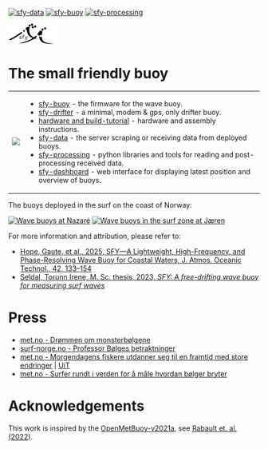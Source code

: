[![sfy-data](https://github.com/gauteh/sfy/actions/workflows/sfy-data.yml/badge.svg)](https://github.com/gauteh/sfy/actions/workflows/sfy-data.yml)
[![sfy-buoy](https://github.com/gauteh/sfy/actions/workflows/sfy-buoy.yml/badge.svg)](https://github.com/gauteh/sfy/actions/workflows/sfy-buoy.yml)
[![sfy-processing](https://github.com/gauteh/sfy/actions/workflows/sfy-processing.yml/badge.svg)](https://github.com/gauteh/sfy/actions/workflows/sfy-processing.yml)

<img src="doc/logo/logo1.png" width="100px" />

# The small friendly buoy
<table>
    <tr>
        <td>
            <img src="https://arxiv.org/html/2401.02286v1/extracted/5326289/Fig01.png" />
        </td>
        <td>

* [sfy-buoy](sfy-buoy/) - the firmware for the wave buoy.
* [sfy-drifter](sfy-drifter/) - a minimal, modem & gps, only drifter buoy.
* [hardware and build-tutorial](hardware/Hardware.md) - hardware and assembly instructions.
* [sfy-data](sfy-data/) - the server scraping or receiving data from deployed
    buoys.
* [sfy-processing](sfy-processing/) - python libraries and tools for reading and post-processing received data.
* [sfy-dashboard](sfy-dashboard/) - web interface for displaying latest position
    and overview of buoys.
        </td>
    </tr>

</table>

The buoys deployed in the surf on the coast of Norway:

[![Wave buoys at Nazaré](http://img.youtube.com/vi/RUizael0OJ4/0.jpg)](https://www.youtube.com/watch?v=RUizael0OJ4 "Wave buoys at Nazaré")
[![Wave buoys in the surf zone at Jæren](http://img.youtube.com/vi/qK1Di7pjYFI/0.jpg)](http://www.youtube.com/watch?v=qK1Di7pjYFI "Wave buoys in the surf zone at Jæren")

For more information and attribution, please refer to:
* [Hope, Gaute, et al., 2025, SFY—A Lightweight, High-Frequency, and Phase-Resolving Wave Buoy for Coastal Waters,  J. Atmos. Oceanic Technol., 42, 133–154](https://journals.ametsoc.org/view/journals/atot/42/2/JTECH-D-23-0170.1.xml)
* [Seldal, Torunn Irene, M. Sc. thesis, 2023, _SFY: A free-drifting wave buoy for measuring surf waves_](https://bora.uib.no/bora-xmlui/handle/11250/3072146)

# Press

* [met.no - Drømmen om monsterbølgene](https://www.met.no/nyhetsarkiv/drommen-om-monsterbolgene)
* [surf-norge.no - Professor Bølges betraktninger](https://surf-norge.no/intervju/professor_bolge/)
* [met.no - Morgendagens fiskere utdanner seg til en framtid med store endringer](https://www.met.no/nyhetsarkiv/morgendagens-fiskere-utdanner-seg-til-en-framtid-med-store-endringer) | [UiT](https://uit.no/nyheter/artikkel?p_document_id=847731)
* [met.no - Surfer rundt i verden for å måle hvordan bølger bryter](https://www.met.no/nyhetsarkiv/surfer-rundt-i-verden-for-a-male-hvordan-bolger-bryter)

# Acknowledgements

This work is inspired by the [OpenMetBuoy-v2021a](https://github.com/jerabaul29/OpenMetBuoy-v2021a), see [Rabault et. al. (2022)](https://www.mdpi.com/2076-3263/12/3/110).
